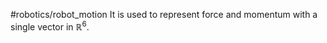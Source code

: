 #robotics/robot_motion 
It is used to represent force and momentum with a single vector in $\mathbb{R}^6$.

‍
